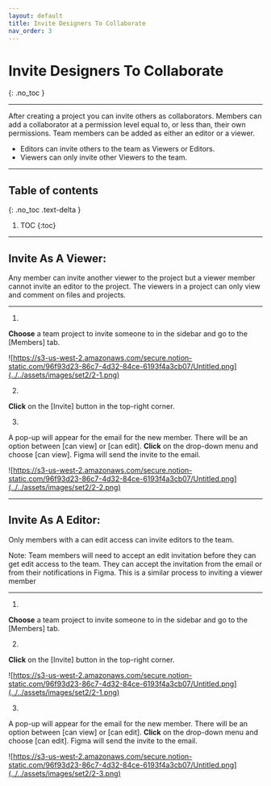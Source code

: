 ```yaml
---
layout: default
title: Invite Designers To Collaborate
nav_order: 3
---
```


# Invite Designers To Collaborate
{: .no_toc }

---

After creating a project you can invite others as collaborators. Members can add a collaborator at a permission level equal to, or less than, their own permissions. Team members can be added as either an editor or a viewer.

- Editors can invite others to the team as Viewers or Editors.
- Viewers can only invite other Viewers to the team.

---

## Table of contents
{: .no_toc .text-delta }

1. TOC
{:toc}

---

## Invite As A Viewer:

Any member can invite another viewer to the project but a viewer member cannot invite an editor to the project. The viewers in a project can only view and comment on files and projects.

---

1.
**Choose** a team project to invite someone to in the sidebar and go to the [Members] tab.

![https://s3-us-west-2.amazonaws.com/secure.notion-static.com/96f93d23-86c7-4d32-84ce-6193f4a3cb07/Untitled.png](../../assets/images/set2/2-1.png)

2.
**Click** on the [Invite] button in the top-right corner.

3.
A pop-up will appear for the email for the new member. There will be an option between [can view] or [can edit]. **Click** on the drop-down menu and choose [can view]. Figma will send the invite to the email.

![https://s3-us-west-2.amazonaws.com/secure.notion-static.com/96f93d23-86c7-4d32-84ce-6193f4a3cb07/Untitled.png](../../assets/images/set2/2-2.png)

---

## Invite As A Editor:

Only members with a can edit access can invite editors to the team.

Note: Team members will need to accept an edit invitation before they can get edit access to the team. They can accept the invitation from the email or from their notifications in Figma. This is a similar process to inviting a viewer member

---

1.
**Choose** a team project to invite someone to in the sidebar and go to the [Members] tab.

2.
**Click** on the [Invite] button in the top-right corner.

![https://s3-us-west-2.amazonaws.com/secure.notion-static.com/96f93d23-86c7-4d32-84ce-6193f4a3cb07/Untitled.png](../../assets/images/set2/2-1.png)

3.
A pop-up will appear for the email for the new member. There will be an option between [can view] or [can edit]. **Click** on the drop-down menu and choose [can edit]. Figma will send the invite to the email.

![https://s3-us-west-2.amazonaws.com/secure.notion-static.com/96f93d23-86c7-4d32-84ce-6193f4a3cb07/Untitled.png](../../assets/images/set2/2-3.png)